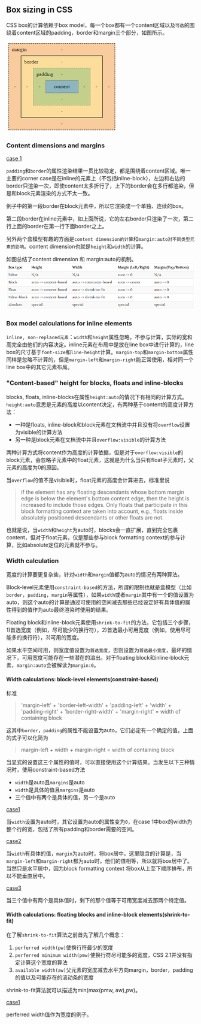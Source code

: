 

## Box sizing in CSS

CSS box的计算依赖于box model，每一个box都有一个content区域以及`可选`的围绕着content区域的padding，border和margin三个部分，如图所示。

![box model](./imgs/LCL-2/box-model.png)

### Content dimensions and margins

[case 1](https://codepen.io/aura-zx/pen/QBLaoP)

`padding`和`border`的属性渲染结果一贯比较稳定，都是围绕着content区域。唯一主要的corner case是在inline的元素上（不包括inline-block），左边和右边的border只渲染一次，即使content太多折行了，上下的border会在多行都渲染，但是和block元素渲染的方式不太一致。

例子中的第一段border在block元素中，所以它渲染成一个单独、连续的box。

第二段border在inline元素中，如上面所说，它的左右border只渲染了一次，第二行上面的border在第一行下面border之上。

另外两个盒模型有趣的方面是`content dimension的计算`和`margin:auto对不同类型元素的影响`。content dimension也就是`height`和`width`的计算。
 
 如图总结了content dimension 和 margin:auto的机制。
![calculation](./imgs/LCL-2/content-dimension-and-marginauto.png)

### Box model calculations for inline elements

`inline, non-replaced元素`：`width`和`height`属性忽略，不参与计算，实际的宽和高完全由他们的内容决定。inline元素在布局中是放在line box中进行计算的，line box的尺寸基于`font-size`和`line-height`计算。`margin-top`和`margin-bottom`属性同样是忽略不计算的，但是`margin-left`和`margin-right`能正常使用，相对同一个line box中的其它元素布局。

### "Content-based" height for blocks, floats and inline-blocks

blocks, floats, inline-blocks在属性`height:auto`的情况下有相同的计算方式。`height:auto`意思是元素的高度以content决定，有两种基于content的高度计算方法：

- 一种是floats, inline-block和block元素在文档流中并且没有将`overflow`设置为visible的计算方法
- 另一种是block元素在文档流中并且`overflow:visible`的计算方法

两种计算方式将content作为高度的计算依据，但是对于`overflow:visible`的block元素，会忽略子元素中的float元素，这就是为什么当只有float子元素时，父元素的高度为0的原因。

当`overflow`的值不是visible时，float元素的高度会计算进去，标准里说

>  if the element has any floating descendants whose bottom margin edge is below the element's bottom content edge, then the height is increased to include those edges. Only floats that participate in this block formatting context are taken into account, e.g., floats inside absolutely positioned descendants or other floats are not.

也就是说，当`width`和`height`为auto时，blocks会一直扩展，直到完全包裹content，但对于float元素，仅是那些参与block formatting context的参与计算，比如absolute定位的元素就不参与。

### Width calculation

宽度的计算要更复杂些，针对`width`和`margin`值都为auto的情况有两种算法。

Block-level元素使用`constraint-based`的方法，所谓的限制也就是盒模型（比如`border`，`padding`，`margin`等属性），如果`width`或者`margin`其中有一个的值设置为auto，则这个auto的计算是通过可使用的空间减去那些已经设定好有具体值的属性得到的值作为auto最终渲染时使用的结果。

Floating block和inline-block元素使用`shrink-to-fit`的方法，它包括三个步骤，1)首选宽度（例如，尽可能少的换行符），2)首选最小可用宽度（例如，使用尽可能多的换行符），3)可用的宽度。

如果水平空间可用，则宽度值设置为`首选宽度`，否则设置为`首选最小宽度`，最坏的情况下，可用宽度可能存在一些潜在的溢出。对于floating block和inline-block元素，`margin:auto`会被解读为`margin:0`。

#### Width calculations: block-level elements(constraint-based)

标准
> 'margin-left' + 'border-left-width' + 'padding-left' + 'width' + 'padding-right' + 'border-right-width' + 'margin-right' = width of containing block

这其中`border`，`padding`的属性不能设置为auto，它们必定有一个确定的值，上面的式子可以化简为

> margin-left + width + margin-right = width of containing block

当显式的设置这三个属性的值时，可以直接使用这个计算结果。当发生以下三种情况时，使用constraint-based方法

- `width`是auto且`margins`是auto
- `width`是具体的值且`margins`是auto
- 三个值中有两个是具体的值，另一个是auto

[case1](https://codepen.io/aura-zx/pen/RBarbJ)

当`width`设置为auto时，其它设置为auto的属性变为`0`，在case 1中box的width为整个行的宽，包括了所有padding和border需要的空间。

[case2](https://codepen.io/aura-zx/pen/xJOwjw)

当`width`有具体的值，`margin`为auto时，将box居中。这里隐含的计算是，当`margin-left`和`margin-right`都为auto时，他们的值相等，所以就将box居中了。当然只是水平居中，因为block formatting context 将box从上至下顺序排布，所以不能垂直居中。

[case3](https://codepen.io/aura-zx/pen/wxWMKR)

当三个值中有两个是具体值时，剩下的那个值等于可用宽度减去那两个特定值。

#### Width calculations: floating blocks and inline-block elements(shrink-to-fit)

在了解`shrink-to-fit`算法之前首先了解几个概念：

1. `perferred width(pw)`使换行符最少的宽度
2. `perferred minimum width(pmw)`使换行符尽可能多的宽度，CSS 2.1并没有指定计算这个宽度的算法
3. `available width(aw)`父元素的宽度减去水平方向margin，border，padding的值以及可能存在的滚动条的宽度

shrink-to-fit算法就可以描述为min(max(pmw, aw),pw)。

[case1](https://codepen.io/aura-zx/pen/QBEype)

perferred width值作为宽度的例子。